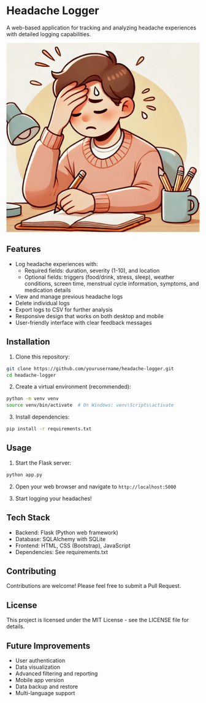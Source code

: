 # Headache Logger

A web-based application for tracking and analyzing headache experiences with detailed logging capabilities.

<p align="center">
  <img src="assets/demo.png" width="600" alt="Headache Logger Demo">
</p>

## Features

- Log headache experiences with:
  - Required fields: duration, severity (1-10), and location
  - Optional fields: triggers (food/drink, stress, sleep), weather conditions, screen time, menstrual cycle information, symptoms, and medication details
- View and manage previous headache logs
- Delete individual logs
- Export logs to CSV for further analysis
- Responsive design that works on both desktop and mobile
- User-friendly interface with clear feedback messages

## Installation

1. Clone this repository:
```bash
git clone https://github.com/yourusername/headache-logger.git
cd headache-logger
```

2. Create a virtual environment (recommended):
```bash
python -m venv venv
source venv/bin/activate  # On Windows: venv\Scripts\activate
```

3. Install dependencies:
```bash
pip install -r requirements.txt
```

## Usage

1. Start the Flask server:
```bash
python app.py
```

2. Open your web browser and navigate to `http://localhost:5000`

3. Start logging your headaches!

## Tech Stack

- Backend: Flask (Python web framework)
- Database: SQLAlchemy with SQLite
- Frontend: HTML, CSS (Bootstrap), JavaScript
- Dependencies: See requirements.txt

## Contributing

Contributions are welcome! Please feel free to submit a Pull Request.

## License

This project is licensed under the MIT License - see the LICENSE file for details.

## Future Improvements

- User authentication
- Data visualization
- Advanced filtering and reporting
- Mobile app version
- Data backup and restore
- Multi-language support
